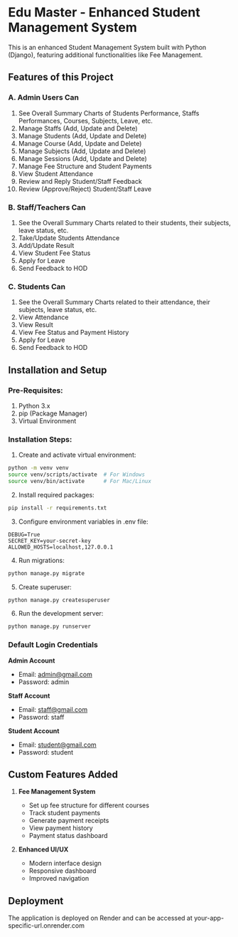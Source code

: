 # Edu Master - Enhanced Student Management System
This is an enhanced Student Management System built with Python (Django), featuring additional functionalities like Fee Management.

## Features of this Project

### A. Admin Users Can
1. See Overall Summary Charts of Students Performance, Staffs Performances, Courses, Subjects, Leave, etc.
2. Manage Staffs (Add, Update and Delete)
3. Manage Students (Add, Update and Delete)
4. Manage Course (Add, Update and Delete)
5. Manage Subjects (Add, Update and Delete)
6. Manage Sessions (Add, Update and Delete)
7. Manage Fee Structure and Student Payments
8. View Student Attendance
9. Review and Reply Student/Staff Feedback
10. Review (Approve/Reject) Student/Staff Leave

### B. Staff/Teachers Can
1. See the Overall Summary Charts related to their students, their subjects, leave status, etc.
2. Take/Update Students Attendance
3. Add/Update Result
4. View Student Fee Status
5. Apply for Leave
6. Send Feedback to HOD

### C. Students Can
1. See the Overall Summary Charts related to their attendance, their subjects, leave status, etc.
2. View Attendance
3. View Result
4. View Fee Status and Payment History
5. Apply for Leave
6. Send Feedback to HOD

## Installation and Setup

### Pre-Requisites:
1. Python 3.x
2. pip (Package Manager)
3. Virtual Environment

### Installation Steps:

1. Create and activate virtual environment:
```bash
python -m venv venv
source venv/scripts/activate  # For Windows
source venv/bin/activate      # For Mac/Linux
```

2. Install required packages:
```bash
pip install -r requirements.txt
```

3. Configure environment variables in .env file:
```
DEBUG=True
SECRET_KEY=your-secret-key
ALLOWED_HOSTS=localhost,127.0.0.1
```

4. Run migrations:
```bash
python manage.py migrate
```

5. Create superuser:
```bash
python manage.py createsuperuser
```

6. Run the development server:
```bash
python manage.py runserver
```

### Default Login Credentials

**Admin Account**
- Email: admin@gmail.com
- Password: admin

**Staff Account**
- Email: staff@gmail.com
- Password: staff

**Student Account**
- Email: student@gmail.com
- Password: student

## Custom Features Added

1. **Fee Management System**
   - Set up fee structure for different courses
   - Track student payments
   - Generate payment receipts
   - View payment history
   - Payment status dashboard

2. **Enhanced UI/UX**
   - Modern interface design
   - Responsive dashboard
   - Improved navigation

## Deployment
The application is deployed on Render and can be accessed at your-app-specific-url.onrender.com

